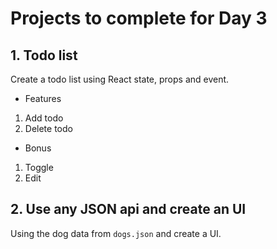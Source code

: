 # Projects to complete for Day 3

## 1. Todo list

Create a todo list using React state, props and event.

* Features
1. Add todo
2. Delete todo

* Bonus
1. Toggle
2. Edit

## 2. Use any JSON api and create an UI

Using the dog data from `dogs.json` and create a UI.